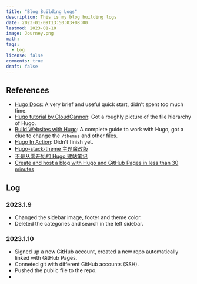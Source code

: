 ```yaml
---
title: "Blog Building Logs"
description: This is my blog building logs
date: 2023-01-09T13:50:03+08:00
lastmod: 2023-01-10
image: Journey.png
math: 
tags:
  - Log
license: false
comments: true
draft: false
---
```


## References
- [Hugo Docs](https://gohugo.io/getting-started/quick-start/): A very brief and useful quick start, didn't spent too much time.
- [Hugo tutorial by CloudCannon](https://cloudcannon.com/community/learn/hugo-101/): Got a roughly picture of the file hierarchy of Hugo.          
- [Build Websites with Hugo](https://pragprog.com/titles/bhhugo/): A complete guide to work with Hugo, got a clue to change the `/themes` and other files.
- [Hugo In Action](https://www.manning.com/books/hugo-in-action): Didn't finish yet.
- [Hugo-stack-theme 主题魔改版](https://mantyke.icu/posts/2022/stack-theme-mod/)
- [不是从零开始的 Hugo 建站笔记](https://fourxiajiao.github.io/2022/hugo-blog/)
- [Create and host a blog with Hugo and GitHub Pages in less than 30 minutes](https://www.mytechramblings.com/posts/create-a-website-with-hugo-and-gh/)


## Log
### 2023.1.9
- Changed the sidebar image, footer and theme color.
- Deleted the categories and search in the left sidebar.

### 2023.1.10
- Signed up a new GitHub account, created a new repo automatically linked with GitHub Pages.
- Conneted git with different GitHub accounts (SSH).
- Pushed the public file to the repo.
- 